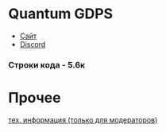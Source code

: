 # Quantum GDPS

- <a href="https://itzzefirfy.github.io/quantum/">Сайт</a>
- <a href="https://discord.gg/vX87VFVphg">Discord</a>
### Строки кода - 5.6к

# Прочее
<a href="information.md">тех. информация (только для модераторов)</a>